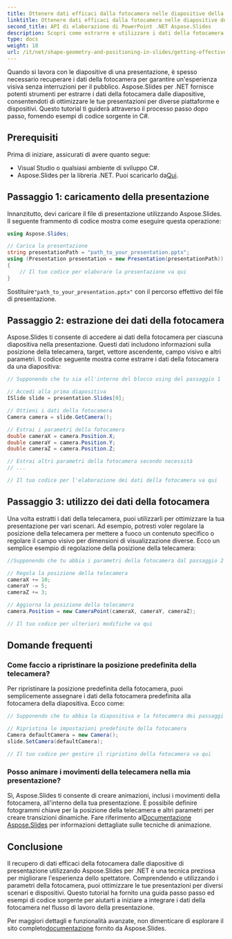 ```yaml
---
title: Ottenere dati efficaci dalla fotocamera nelle diapositive della presentazione
linktitle: Ottenere dati efficaci dalla fotocamera nelle diapositive della presentazione
second_title: API di elaborazione di PowerPoint .NET Aspose.Slides
description: Scopri come estrarre e utilizzare i dati della fotocamera nelle diapositive di presentazione utilizzando Aspose.Slides per .NET. Ottimizza l'esperienza dello spettatore con esempi passo passo.
type: docs
weight: 18
url: /it/net/shape-geometry-and-positioning-in-slides/getting-effective-camera-data/
---
```


Quando si lavora con le diapositive di una presentazione, è spesso necessario recuperare i dati della fotocamera per garantire un'esperienza visiva senza interruzioni per il pubblico. Aspose.Slides per .NET fornisce potenti strumenti per estrarre i dati della fotocamera dalle diapositive, consentendoti di ottimizzare le tue presentazioni per diverse piattaforme e dispositivi. Questo tutorial ti guiderà attraverso il processo passo dopo passo, fornendo esempi di codice sorgente in C#.

## Prerequisiti

Prima di iniziare, assicurati di avere quanto segue:

- Visual Studio o qualsiasi ambiente di sviluppo C#.
-  Aspose.Slides per la libreria .NET. Puoi scaricarlo da[Qui](https://releases.aspose.com/slides/net/).

## Passaggio 1: caricamento della presentazione

Innanzitutto, devi caricare il file di presentazione utilizzando Aspose.Slides. Il seguente frammento di codice mostra come eseguire questa operazione:

```csharp
using Aspose.Slides;

// Carica la presentazione
string presentationPath = "path_to_your_presentation.pptx";
using (Presentation presentation = new Presentation(presentationPath))
{
    // Il tuo codice per elaborare la presentazione va qui
}
```

 Sostituire`"path_to_your_presentation.pptx"` con il percorso effettivo del file di presentazione.

## Passaggio 2: estrazione dei dati della fotocamera

Aspose.Slides ti consente di accedere ai dati della fotocamera per ciascuna diapositiva nella presentazione. Questi dati includono informazioni sulla posizione della telecamera, target, vettore ascendente, campo visivo e altri parametri. Il codice seguente mostra come estrarre i dati della fotocamera da una diapositiva:

```csharp
// Supponendo che tu sia all'interno del blocco using del passaggio 1

// Accedi alla prima diapositiva
ISlide slide = presentation.Slides[0];

// Ottieni i dati della fotocamera
Camera camera = slide.GetCamera();

// Estrai i parametri della fotocamera
double cameraX = camera.Position.X;
double cameraY = camera.Position.Y;
double cameraZ = camera.Position.Z;

// Estrai altri parametri della fotocamera secondo necessità
// ...

// Il tuo codice per l'elaborazione dei dati della fotocamera va qui
```

## Passaggio 3: utilizzo dei dati della fotocamera

Una volta estratti i dati della telecamera, puoi utilizzarli per ottimizzare la tua presentazione per vari scenari. Ad esempio, potresti voler regolare la posizione della telecamera per mettere a fuoco un contenuto specifico o regolare il campo visivo per dimensioni di visualizzazione diverse. Ecco un semplice esempio di regolazione della posizione della telecamera:

```csharp
//Supponendo che tu abbia i parametri della fotocamera dal passaggio 2

// Regola la posizione della telecamera
cameraX += 10;
cameraY -= 5;
cameraZ += 3;

// Aggiorna la posizione della telecamera
camera.Position = new CameraPoint(cameraX, cameraY, cameraZ);

// Il tuo codice per ulteriori modifiche va qui
```

## Domande frequenti

### Come faccio a ripristinare la posizione predefinita della telecamera?

Per ripristinare la posizione predefinita della fotocamera, puoi semplicemente assegnare i dati della fotocamera predefinita alla fotocamera della diapositiva. Ecco come:

```csharp
// Supponendo che tu abbia la diapositiva e la fotocamera dei passaggi precedenti

// Ripristina le impostazioni predefinite della fotocamera
Camera defaultCamera = new Camera();
slide.SetCamera(defaultCamera);

// Il tuo codice per gestire il ripristino della fotocamera va qui
```

### Posso animare i movimenti della telecamera nella mia presentazione?

 Sì, Aspose.Slides ti consente di creare animazioni, inclusi i movimenti della fotocamera, all'interno della tua presentazione. È possibile definire fotogrammi chiave per la posizione della telecamera e altri parametri per creare transizioni dinamiche. Fare riferimento al[Documentazione Aspose.Slides](https://reference.aspose.com/slides/net/) per informazioni dettagliate sulle tecniche di animazione.

## Conclusione

Il recupero di dati efficaci della fotocamera dalle diapositive di presentazione utilizzando Aspose.Slides per .NET è una tecnica preziosa per migliorare l'esperienza dello spettatore. Comprendendo e utilizzando i parametri della fotocamera, puoi ottimizzare le tue presentazioni per diversi scenari e dispositivi. Questo tutorial ha fornito una guida passo passo ed esempi di codice sorgente per aiutarti a iniziare a integrare i dati della fotocamera nel flusso di lavoro della presentazione.

 Per maggiori dettagli e funzionalità avanzate, non dimenticare di esplorare il sito completo[documentazione](https://reference.aspose.com/slides/net/) fornito da Aspose.Slides.
